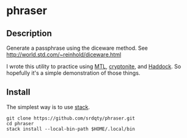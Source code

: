 # phraser

## Description

Generate a passphrase using the diceware method.
See http://world.std.com/~reinhold/diceware.html

I wrote this utility to practice using
[MTL](https://hackage.haskell.org/package/mtl),
[cryptonite](https://hackage.haskell.org/package/cryptonite),
and [Haddock](https://www.haskell.org/haddock).
So hopefully it's a simple demonstration of those things.

## Install

The simplest way is to use [stack](https://haskellstack.org).

```
git clone https://github.com/srdqty/phraser.git
cd phraser
stack install --local-bin-path $HOME/.local/bin
```

